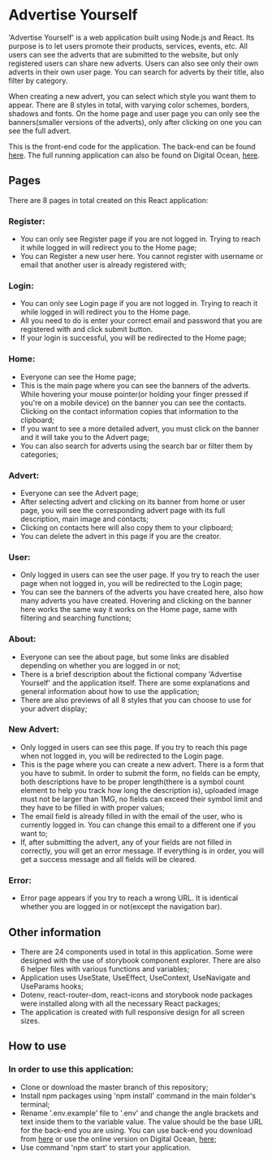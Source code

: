 # Advertise Yourself

'Advertise Yourself' is a web application built using Node.js and React. Its purpose is to let users promote their products, services, events, etc. All users can see the adverts that are submitted to the website, but only registered users can share new adverts. Users can also see only their own adverts in their own user page. You can search for adverts by their title, also filter by category.

When creating a new advert, you can select which style you want them to appear. There are 8 styles in total, with varying color schemes, borders, shadows and fonts. On the home page and user page you can only see the banners(smaller versions of the adverts), only after clicking on one you can see the full advert.

This is the front-end code for the application. The back-end can be found [here](https://github.com/Dominykas-Zernys/ay-app-back). The full running application can also be found on Digital Ocean, [here](https://ay-app-front-4isc7.ondigitalocean.app/).

## Pages

There are 8 pages in total created on this React application:

### Register:

- You can only see Register page if you are not logged in. Trying to reach it while logged in will redirect you to the Home page;
- You can Register a new user here. You cannot register with username or email that another user is already registered with;

### Login:

- You can only see Login page if you are not logged in. Trying to reach it while logged in will redirect you to the Home page.
- All you need to do is enter your correct email and password that you are registered with and click submit button.
- If your login is successful, you will be redirected to the Home page;

### Home:

- Everyone can see the Home page;
- This is the main page where you can see the banners of the adverts. While hovering your mouse pointer(or holding your finger pressed if you're on a mobile device) on the banner you can see the contacts. Clicking on the contact information copies that information to the clipboard;
- If you want to see a more detailed advert, you must click on the banner and it will take you to the Advert page;
- You can also search for adverts using the search bar or filter them by categories;

### Advert:

- Everyone can see the Advert page;
- After selecting advert and clicking on its banner from home or user page, you will see the corresponding advert page with its full description, main image and contacts;
- Clicking on contacts here will also copy them to your clipboard;
- You can delete the advert in this page if you are the creator.

### User:

- Only logged in users can see the user page. If you try to reach the user page when not logged in, you will be redirected to the Login page;
- You can see the banners of the adverts you have created here, also how many adverts you have created. Hovering and clicking on the banner here works the same way it works on the Home page, same with filtering and searching functions;

### About:

- Everyone can see the about page, but some links are disabled depending on whether you are logged in or not;
- There is a brief description about the fictional company 'Advertise Yourself' and the application itself. There are some explanations and general information about how to use the application;
- There are also previews of all 8 styles that you can choose to use for your advert display;

### New Advert:

- Only logged in users can see this page. If you try to reach this page when not logged in, you will be redirected to the Login page.
- This is the page where you can create a new advert. There is a form that you have to submit. In order to submit the form, no fields can be empty, both descriptions have to be proper length(there is a symbol count element to help you track how long the description is), uploaded image must not be larger than 1MG, no fields can exceed their symbol limit and they have to be filled in with proper values;
- The email field is already filled in with the email of the user, who is currently logged in. You can change this email to a different one if you want to;
- If, after submitting the advert, any of your fields are not filled in correctly, you will get an error message. If everything is in order, you will get a success message and all fields will be cleared.

### Error:

- Error page appears if you try to reach a wrong URL. It is identical whether you are logged in or not(except the navigation bar).

## Other information

- There are 24 components used in total in this application. Some were designed with the use of storybook component explorer. There are also 6 helper files with various functions and variables;
- Application uses UseState, UseEffect, UseContext, UseNavigate and UseParams hooks;
- Dotenv, react-router-dom, react-icons and storybook node packages were installed along with all the necessary React packages;
- The application is created with full responsive design for all screen sizes.

## How to use

### In order to use this application:

- Clone or download the master branch of this repository;
- Install npm packages using 'npm install' command in the main folder's terminal;
- Rename '.env.example' file to '.env' and change the angle brackets and text inside them to the variable value. The value should be the base URL for the back-end you are using. You can use back-end you download from [here](https://github.com/Dominykas-Zernys/ay-app-back) or use the online version on Digital Ocean, [here](https://ay-app-aeqfp.ondigitalocean.app/);
- Use command 'npm start' to start your application.
